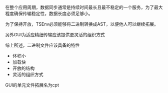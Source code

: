 在整个应用周期，数据同步通常是持续时间最长且最不稳定的一个服务，为了最大程度确保传输稳定性，数据长度必须足够小。

为了保持开放，TSEnv必须能够将二进制转换成AST，以便他人可以继续拓展。

另外GUI为适应精细传输应该提供更灵活的组织方式

综上所述，二进制文件应该具备的特性
+ 体积小
+ 加载快
+ 开放的结构
+ 灵活的组织方式



GUI的单元文件拓展名为cpt